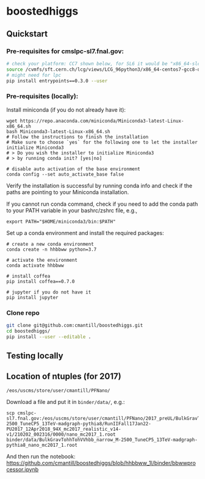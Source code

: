 # boostedhiggs

## Quickstart

### Pre-requisites for cmslpc-sl7.fnal.gov:
```bash
# check your platform: CC7 shown below, for SL6 it would be "x86_64-slc6-gcc8-opt"
source /cvmfs/sft.cern.ch/lcg/views/LCG_96python3/x86_64-centos7-gcc8-opt/setup.csh  # or .csh, etc.
# might need for lpc
pip install entrypoints==0.3.0 --user
```

### Pre-requisites (locally):
Install miniconda (if you do not already have it):
```
wget https://repo.anaconda.com/miniconda/Miniconda3-latest-Linux-x86_64.sh
bash Miniconda3-latest-Linux-x86_64.sh
# Follow the instructions to finish the installation
# Make sure to choose `yes` for the following one to let the installer initialize Miniconda3
# > Do you wish the installer to initialize Miniconda3
# > by running conda init? [yes|no]

# disable auto activation of the base environment
conda config --set auto_activate_base false
```
Verify the installation is successful by running conda info and check if the paths are pointing to your Miniconda installation.

If you cannot run conda command, check if you need to add the conda path to your PATH variable in your bashrc/zshrc file, e.g.,
```
export PATH="$HOME/miniconda3/bin:$PATH"
```

Set up a conda environment and install the required packages:
```
# create a new conda environment
conda create -n hhbbww python=3.7

# activate the environment
conda activate hhbbww

# install coffea
pip install coffea==0.7.0

# jupyter if you do not have it
pip install jupyter
```

### Clone repo
```bash
git clone git@github.com:cmantill/boostedhiggs.git
cd boostedhiggs/
pip install --user --editable .
```

## Testing locally

## Location of ntuples (for 2017)
```
/eos/uscms/store/user/cmantill/PFNano/
```

Download a file and put it in `binder/data/`, e.g.:
```
scp cmslpc-sl7.fnal.gov:/eos/uscms/store/user/cmantill/PFNano/2017_preUL/BulkGravTohhTohVVhbb_narrow_M-2500_TuneCP5_13TeV-madgraph-pythia8/RunIIFall17Jan22-PU2017_12Apr2018_94X_mc2017_realistic_v14-v1/210202_002316/0000/nano_mc2017_1.root binder/data/BulkGravTohhTohVVhbb_narrow_M-2500_TuneCP5_13TeV-madgraph-pythia8_nano_mc2017_1.root
```

And then run the notebook:
https://github.com/cmantill/boostedhiggs/blob/hhbbww_1l/binder/bbwwprocessor.ipynb